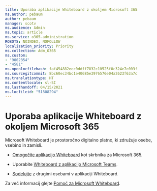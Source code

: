 ```yaml
---
title: Uporaba aplikacije Whiteboard z okoljem Microsoft 365
ms.author: pebaum
author: pebaum
manager: scotv
ms.audience: Admin
ms.topic: article
ms.service: o365-administration
ROBOTS: NOINDEX, NOFOLLOW
localization_priority: Priority
ms.collection: Adm_O365
ms.custom:
- "9002354"
- "4581"
ms.openlocfilehash: faf454882ecc0ddff7832c10525f0c324e7c003f
ms.sourcegitcommit: 8bc60ec34bc1e40685e3976576e04a2623f63a7c
ms.translationtype: HT
ms.contentlocale: sl-SI
ms.lasthandoff: 04/15/2021
ms.locfileid: "51808294"
---
```

# <a name="use-whiteboard-with-microsoft-365"></a>Uporaba aplikacije Whiteboard z okoljem Microsoft 365

Microsoft Whiteboard je prostoročno digitalno platno, ki združuje osebe, vsebino in zamisli. 

- [Omogočite aplikacijo Whiteboard](https://support.office.com/article/d236aef8-fcdf-4b5e-b5d7-7f157461e920#bkmk_07) kot skrbnika za Microsoft 365. 

- Uporabite [Whiteboard z aplikacijo Microsoft Teams](https://support.microsoft.com/office/7a6e7218-e9dc-4ccc-89aa-b1a0bb9c31ee). 

- [Sodelujte](https://support.office.com/article/d236aef8-fcdf-4b5e-b5d7-7f157461e920#bkmk_27) z drugimi osebami v aplikaciji Whiteboard. 

Za več informacij glejte [Pomoč za Microsoft Whiteboard](https://support.office.com/article/d236aef8-fcdf-4b5e-b5d7-7f157461e920). 
